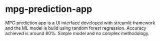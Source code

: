 # mpg-prediction-app
MPG prediction app is a UI interface developed with streamlit framework and the ML model is build using random forest regression. Accuracy achieved is around 80%.  Simple model and no complex methodology.
